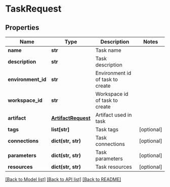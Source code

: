 # TaskRequest

## Properties
Name | Type | Description | Notes
------------ | ------------- | ------------- | -------------
**name** | **str** | Task name | 
**description** | **str** | Task description | 
**environment_id** | **str** | Environment id of task to create | 
**workspace_id** | **str** | Workspace id of task to create | 
**artifact** | [**ArtifactRequest**](ArtifactRequest.md) | Artifact used in task | 
**tags** | **list[str]** | Task tags | [optional] 
**connections** | **dict(str, str)** | Task connections | [optional] 
**parameters** | **dict(str, str)** | Task parameters | [optional] 
**resources** | **dict(str, str)** | Task resources | [optional] 

[[Back to Model list]](../README.md#documentation-for-models) [[Back to API list]](../README.md#documentation-for-api-endpoints) [[Back to README]](../README.md)



